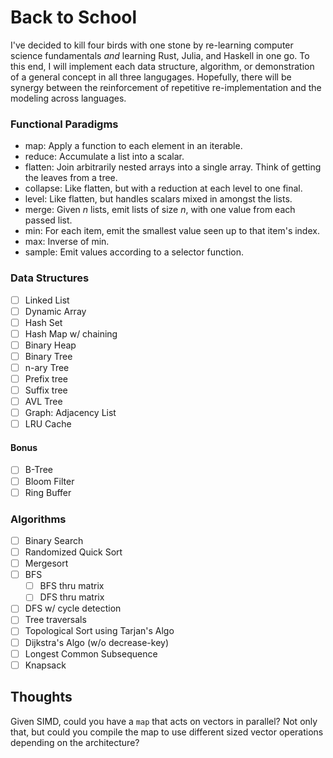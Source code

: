 # Back to School
I've decided to kill four birds with one stone by re-learning computer science
fundamentals _and_ learning Rust, Julia, and Haskell in one go. To this end, I
will implement each data structure, algorithm, or demonstration of a general
concept in all three langugages. Hopefully, there will be synergy between the
reinforcement of repetitive re-implementation and the modeling across languages.

### Functional Paradigms
- map: Apply a function to each element in an iterable.
- reduce: Accumulate a list into a scalar.
- flatten: Join arbitrarily nested arrays into a single array. Think of getting
  the leaves from a tree.
- collapse: Like flatten, but with a reduction at each level to one final.
- level: Like flatten, but handles scalars mixed in amongst the lists.
- merge: Given _n_ lists, emit lists of size _n_, with one value from each
  passed list.
- min: For each item, emit the smallest value seen up to that item's index.
- max: Inverse of min.
- sample: Emit values according to a selector function.

### Data Structures
- [ ] Linked List
- [ ] Dynamic Array
- [ ] Hash Set
- [ ] Hash Map w/ chaining
- [ ] Binary Heap
- [ ] Binary Tree
- [ ] n-ary Tree
- [ ] Prefix tree
- [ ] Suffix tree
- [ ] AVL Tree
- [ ] Graph: Adjacency List
- [ ] LRU Cache

#### Bonus
- [ ] B-Tree
- [ ] Bloom Filter
- [ ] Ring Buffer

### Algorithms
- [ ] Binary Search
- [ ] Randomized Quick Sort
- [ ] Mergesort
- [ ] BFS
  - [ ] BFS thru matrix
  - [ ] DFS thru matrix
- [ ] DFS w/ cycle detection
- [ ] Tree traversals
- [ ] Topological Sort using Tarjan's Algo
- [ ] Dijkstra's Algo (w/o decrease-key)
- [ ] Longest Common Subsequence
- [ ] Knapsack

## Thoughts
Given SIMD, could you have a `map` that acts on vectors in parallel? Not only
that, but could you compile the map to use different sized vector operations
depending on the architecture?
